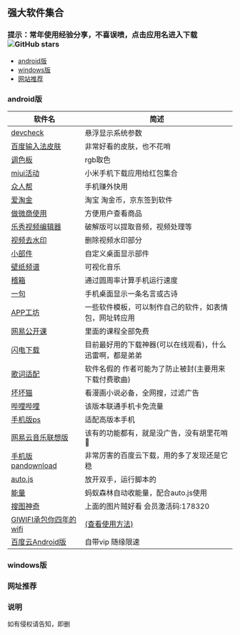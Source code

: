 ## 强大软件集合
### 提示：常年使用经验分享，不喜误喷，点击应用名进入下载  &nbsp; ![GitHub stars](https://img.shields.io/github/stars/truetears1/truetears.svg)
* [android版](#1)
* [windows版](#2)
* [网站推荐](#3)
<h3 id="1">android版</h3>

软件名 | 简述 
---- | ---- 
[devcheck](https://www.lanzous.com/i4goibi) | 悬浮显示系统参数 |
[百度输入法皮肤](https://www.lanzous.com/i4goblg) | 非常好看的皮肤，也不花哨|
[调色板](https://www.lanzous.com/i4d1yah) | rgb取色 |
[miui活动](https://www.lanzous.com/i4d22qh) | 小米手机下载应用给红包集合 |
[众人帮](https://www.lanzous.com/i4imz5e) | 手机赚外快用 |
[爱淘金](https://www.lanzous.com/i4imyyh) | 淘宝 淘金币，京东签到软件 |
[做微商使用](https://www.lanzous.com/i4in1cd) | 方便用户查看商品 | 
[乐秀视频编辑器](https://www.lanzous.com/i4d1yli) | 破解版可以提取音频，视频处理等 |
[视频去水印](https://www.lanzous.com/i4in0kf) | 删除视频水印部分 |
[小部件](https://www.lanzous.com/i4incvi) | 自定义桌面显示部件 |
[壁纸频谱](https://www.lanzous.com/i4in0di) | 可视化音乐 | 
[稽箱](https://www.lanzous.com/i4i22ne) | 通过圆周率计算手机运行速度 | 
[一句](https://www.lanzous.com/i4d1zkd) | 手机桌面显示一条名言或古诗 | 
[APP工坊](https://www.lanzous.com/i4dvg7g) | 一些软件模板，可以制作自己的软件，如表情包，网址转应用 | 
[网易公开课](https://www.lanzous.com/i4in00f) | 里面的课程全部免费 | 
[闪电下载](https://www.lanzous.com/i4foc7c) | 目前最好用的下载神器(可以在线观看)，什么迅雷啊，都是弟弟 | 
[歌词适配](http://t.cn/AiKYNuL7) | 软件名假的 作者可能为了防止被封(主要用来下载付费歌曲) | 
[坏坏猫](http://t.cn/Ai9b8Vec) | 看漫画小说必备，全网搜，过滤广告 | 
[哔哩哔哩](http://t.cn/Ai9bD4oB) | 该版本联通手机卡免流量 | 
[手机版ps](http://t.cn/Ai9bkPur) | 适配高版本手机 | 
[网易云音乐联想版](https://www.lanzous.com/i4d2ush) | 该有的功能都有，就是没广告，没有胡里花哨🌸 | 
[手机版pandownload](https://www.lanzous.com/i4d209i) | 非常厉害的百度云下载，用的多了发现还是它稳 | 
[auto.js](https://www.lanzous.com/i4d1yyb) | 放开双手，运行脚本的
[能量](http://t.cn/AiOKTi7d) | 蚂蚁森林自动收能量，配合auto.js使用 | [原地址](https://github.com/SuperMonster003/Auto.js_Projects)
[搜图神奇](https://www.lanzous.com/i4f6gef) | 上面的图片贼好看 会员激活码:178320
[GIWIFI承包你四年的wifi](http://wifi.huixia.cc) | [(查看使用方法)](http://wifi.huixia.cc/app/book_main.html)
[百度云Android版](https://www.lanzous.com/i4gkate) | 自带vip  随缘限速
<h3 id="2">windows版</h3>

<h3 id="3">网址推荐</h3>

### 说明
如有侵权请告知，即删
